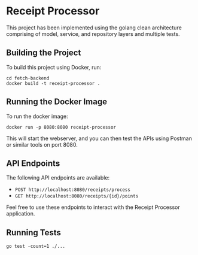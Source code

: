 
# Receipt Processor

This project has been implemented using the golang clean architecture comprising of model, service, and repository layers and multiple tests.

## Building the Project

To build this project using Docker, run:

```
cd fetch-backend
docker build -t receipt-processor .
```

## Running the Docker Image

To run the docker image:

```
docker run -p 8080:8080 receipt-processor
```

This will start the webserver, and you can then test the APIs using Postman or similar tools on port 8080.

## API Endpoints

The following API endpoints are available:

- `POST http://localhost:8080/receipts/process`
- `GET http://localhost:8080/receipts/{id}/points`

Feel free to use these endpoints to interact with the Receipt Processor application.


## Running Tests
```
go test -count=1 ./...
```